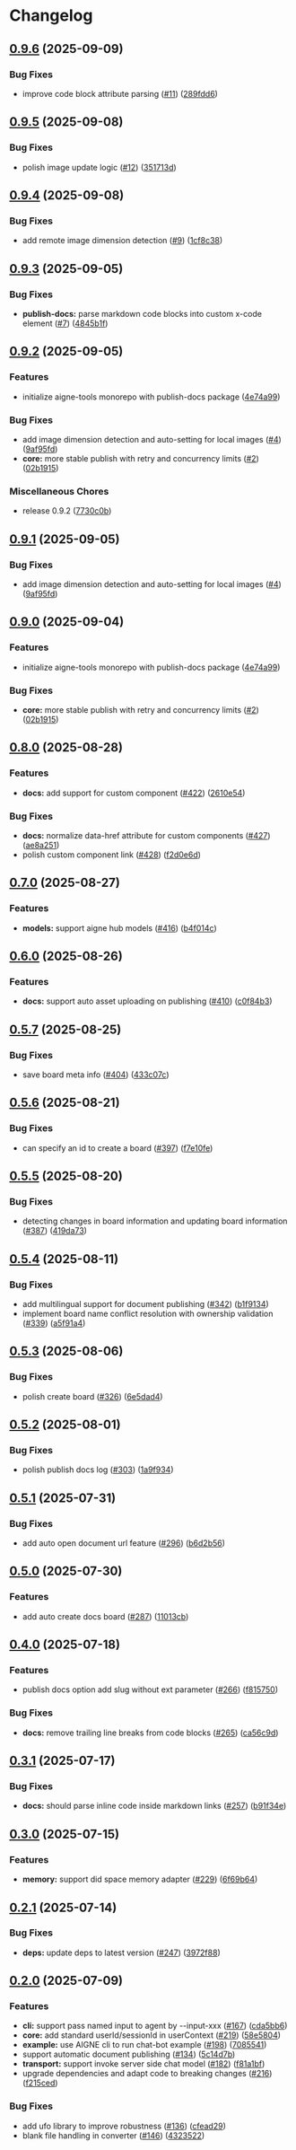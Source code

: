 # Changelog

## [0.9.6](https://github.com/AIGNE-io/aigne-tools/compare/publish-docs-v0.9.5...publish-docs-v0.9.6) (2025-09-09)


### Bug Fixes

* improve code block attribute parsing ([#11](https://github.com/AIGNE-io/aigne-tools/issues/11)) ([289fdd6](https://github.com/AIGNE-io/aigne-tools/commit/289fdd6cc34f2d57720c42c22ee1bb4093495442))

## [0.9.5](https://github.com/AIGNE-io/aigne-tools/compare/publish-docs-v0.9.4...publish-docs-v0.9.5) (2025-09-08)


### Bug Fixes

* polish image update logic ([#12](https://github.com/AIGNE-io/aigne-tools/issues/12)) ([351713d](https://github.com/AIGNE-io/aigne-tools/commit/351713dadbf3272c7d3fd14c8410ac58174d71d5))

## [0.9.4](https://github.com/AIGNE-io/aigne-tools/compare/publish-docs-v0.9.3...publish-docs-v0.9.4) (2025-09-08)


### Bug Fixes

* add remote image dimension detection ([#9](https://github.com/AIGNE-io/aigne-tools/issues/9)) ([1cf8c38](https://github.com/AIGNE-io/aigne-tools/commit/1cf8c3893c0942d02f7272aee54caf007fd2f690))

## [0.9.3](https://github.com/AIGNE-io/aigne-tools/compare/publish-docs-v0.9.2...publish-docs-v0.9.3) (2025-09-05)


### Bug Fixes

* **publish-docs:** parse markdown code blocks into custom x-code element ([#7](https://github.com/AIGNE-io/aigne-tools/issues/7)) ([4845b1f](https://github.com/AIGNE-io/aigne-tools/commit/4845b1f80a9390d69a39dbe2f8c2603f20df40b0))

## [0.9.2](https://github.com/AIGNE-io/aigne-tools/compare/publish-docs-v0.9.2...publish-docs-v0.9.2) (2025-09-05)


### Features

* initialize aigne-tools monorepo with publish-docs package ([4e74a99](https://github.com/AIGNE-io/aigne-tools/commit/4e74a99845f3b63e5847e58b16db7bbac54590d5))


### Bug Fixes

* add image dimension detection and  auto-setting for local images ([#4](https://github.com/AIGNE-io/aigne-tools/issues/4)) ([9af95fd](https://github.com/AIGNE-io/aigne-tools/commit/9af95fd0d68a348d7e441402fe460b6a0c158808))
* **core:** more stable publish with retry and concurrency limits ([#2](https://github.com/AIGNE-io/aigne-tools/issues/2)) ([02b1915](https://github.com/AIGNE-io/aigne-tools/commit/02b19150d998175b129d0a7ab653b2f044c6ca62))


### Miscellaneous Chores

* release 0.9.2 ([7730c0b](https://github.com/AIGNE-io/aigne-tools/commit/7730c0ba7d6bf8594241d6412d2fb1e9ce1f1d7a))

## [0.9.1](https://github.com/AIGNE-io/aigne-tools/compare/publish-docs-v0.9.0...publish-docs-v0.9.1) (2025-09-05)


### Bug Fixes

* add image dimension detection and  auto-setting for local images ([#4](https://github.com/AIGNE-io/aigne-tools/issues/4)) ([9af95fd](https://github.com/AIGNE-io/aigne-tools/commit/9af95fd0d68a348d7e441402fe460b6a0c158808))

## [0.9.0](https://github.com/AIGNE-io/aigne-tools/compare/publish-docs-v0.8.0...publish-docs-v0.9.0) (2025-09-04)


### Features

* initialize aigne-tools monorepo with publish-docs package ([4e74a99](https://github.com/AIGNE-io/aigne-tools/commit/4e74a99845f3b63e5847e58b16db7bbac54590d5))


### Bug Fixes

* **core:** more stable publish with retry and concurrency limits ([#2](https://github.com/AIGNE-io/aigne-tools/issues/2)) ([02b1915](https://github.com/AIGNE-io/aigne-tools/commit/02b19150d998175b129d0a7ab653b2f044c6ca62))

## [0.8.0](https://github.com/AIGNE-io/aigne-framework/compare/publish-docs-v0.7.0...publish-docs-v0.8.0) (2025-08-28)


### Features

* **docs:** add support for custom component ([#422](https://github.com/AIGNE-io/aigne-framework/issues/422)) ([2610e54](https://github.com/AIGNE-io/aigne-framework/commit/2610e54588a44ee4fede7bc9957a7e547c966658))


### Bug Fixes

* **docs:** normalize data-href attribute for custom components ([#427](https://github.com/AIGNE-io/aigne-framework/issues/427)) ([ae8a251](https://github.com/AIGNE-io/aigne-framework/commit/ae8a2514f244148b0962fffdb8f284c27736f368))
* polish custom component link ([#428](https://github.com/AIGNE-io/aigne-framework/issues/428)) ([f2d0e6d](https://github.com/AIGNE-io/aigne-framework/commit/f2d0e6d52f28ee9baa3a82b83f28d693cc4881b8))

## [0.7.0](https://github.com/AIGNE-io/aigne-framework/compare/publish-docs-v0.6.0...publish-docs-v0.7.0) (2025-08-27)


### Features

* **models:** support aigne hub models ([#416](https://github.com/AIGNE-io/aigne-framework/issues/416)) ([b4f014c](https://github.com/AIGNE-io/aigne-framework/commit/b4f014cf5ed08ef930d3ddfc278d3610e64c6af3))

## [0.6.0](https://github.com/AIGNE-io/aigne-framework/compare/publish-docs-v0.5.7...publish-docs-v0.6.0) (2025-08-26)


### Features

* **docs:** support auto asset uploading on publishing ([#410](https://github.com/AIGNE-io/aigne-framework/issues/410)) ([c0f84b3](https://github.com/AIGNE-io/aigne-framework/commit/c0f84b3c89cb17e5719d6707a0bf93dd99129f8b))

## [0.5.7](https://github.com/AIGNE-io/aigne-framework/compare/publish-docs-v0.5.6...publish-docs-v0.5.7) (2025-08-25)


### Bug Fixes

* save board meta info ([#404](https://github.com/AIGNE-io/aigne-framework/issues/404)) ([433c07c](https://github.com/AIGNE-io/aigne-framework/commit/433c07c52229a73cc8e30b9f88927e0a88b07607))

## [0.5.6](https://github.com/AIGNE-io/aigne-framework/compare/publish-docs-v0.5.5...publish-docs-v0.5.6) (2025-08-21)


### Bug Fixes

* can specify an id to create a board ([#397](https://github.com/AIGNE-io/aigne-framework/issues/397)) ([f7e10fe](https://github.com/AIGNE-io/aigne-framework/commit/f7e10fe3fc188a8f38d6bd61ab85be8a9d444a06))

## [0.5.5](https://github.com/AIGNE-io/aigne-framework/compare/publish-docs-v0.5.4...publish-docs-v0.5.5) (2025-08-20)


### Bug Fixes

* detecting changes in board information and updating board information ([#387](https://github.com/AIGNE-io/aigne-framework/issues/387)) ([419da73](https://github.com/AIGNE-io/aigne-framework/commit/419da73690fbdbd63ddd6b6dbc4ac0f5fe7e197b))

## [0.5.4](https://github.com/AIGNE-io/aigne-framework/compare/publish-docs-v0.5.3...publish-docs-v0.5.4) (2025-08-11)


### Bug Fixes

* add multilingual support for document publishing ([#342](https://github.com/AIGNE-io/aigne-framework/issues/342)) ([b1f9134](https://github.com/AIGNE-io/aigne-framework/commit/b1f913465d81ccf3e6b71997f0f92c86ee311cf2))
* implement board name conflict resolution with ownership validation ([#339](https://github.com/AIGNE-io/aigne-framework/issues/339)) ([a5f91a4](https://github.com/AIGNE-io/aigne-framework/commit/a5f91a4d5b63c6f1cacc107c38c9aad58ae8100b))

## [0.5.3](https://github.com/AIGNE-io/aigne-framework/compare/publish-docs-v0.5.2...publish-docs-v0.5.3) (2025-08-06)


### Bug Fixes

* polish create board ([#326](https://github.com/AIGNE-io/aigne-framework/issues/326)) ([6e5dad4](https://github.com/AIGNE-io/aigne-framework/commit/6e5dad4fdd270bb88a4af1f74fc37acd2bf0f2f3))

## [0.5.2](https://github.com/AIGNE-io/aigne-framework/compare/publish-docs-v0.5.1...publish-docs-v0.5.2) (2025-08-01)


### Bug Fixes

* polish publish docs log ([#303](https://github.com/AIGNE-io/aigne-framework/issues/303)) ([1a9f934](https://github.com/AIGNE-io/aigne-framework/commit/1a9f934b7ab01f38fdf945b52b0b3ba6fe508843))

## [0.5.1](https://github.com/AIGNE-io/aigne-framework/compare/publish-docs-v0.5.0...publish-docs-v0.5.1) (2025-07-31)


### Bug Fixes

* add auto open document url feature ([#296](https://github.com/AIGNE-io/aigne-framework/issues/296)) ([b6d2b56](https://github.com/AIGNE-io/aigne-framework/commit/b6d2b566cc7d209eefc2a7042453832c0f064e36))

## [0.5.0](https://github.com/AIGNE-io/aigne-framework/compare/publish-docs-v0.4.0...publish-docs-v0.5.0) (2025-07-30)


### Features

* add auto create docs board ([#287](https://github.com/AIGNE-io/aigne-framework/issues/287)) ([11013cb](https://github.com/AIGNE-io/aigne-framework/commit/11013cb857b54b89077afbcd76339eb15fdcc666))

## [0.4.0](https://github.com/AIGNE-io/aigne-framework/compare/publish-docs-v0.3.1...publish-docs-v0.4.0) (2025-07-18)


### Features

* publish docs option add slug without ext parameter ([#266](https://github.com/AIGNE-io/aigne-framework/issues/266)) ([f815750](https://github.com/AIGNE-io/aigne-framework/commit/f815750e0359e18ad9686713be9279e8a5819960))


### Bug Fixes

* **docs:** remove trailing line breaks from code blocks ([#265](https://github.com/AIGNE-io/aigne-framework/issues/265)) ([ca56c9d](https://github.com/AIGNE-io/aigne-framework/commit/ca56c9d3061fb8b3a655dd5e89e4b06d9a90c53e))

## [0.3.1](https://github.com/AIGNE-io/aigne-framework/compare/publish-docs-v0.3.0...publish-docs-v0.3.1) (2025-07-17)


### Bug Fixes

* **docs:** should parse inline code inside markdown links ([#257](https://github.com/AIGNE-io/aigne-framework/issues/257)) ([b91f34e](https://github.com/AIGNE-io/aigne-framework/commit/b91f34e09378d3b506fa03ae61e2cede4e08943f))

## [0.3.0](https://github.com/AIGNE-io/aigne-framework/compare/publish-docs-v0.2.1...publish-docs-v0.3.0) (2025-07-15)


### Features

* **memory:** support did space memory adapter ([#229](https://github.com/AIGNE-io/aigne-framework/issues/229)) ([6f69b64](https://github.com/AIGNE-io/aigne-framework/commit/6f69b64e98b963db9d6ab5357306b445385eaa68))

## [0.2.1](https://github.com/AIGNE-io/aigne-framework/compare/publish-docs-v0.2.0...publish-docs-v0.2.1) (2025-07-14)


### Bug Fixes

* **deps:** update deps to latest version ([#247](https://github.com/AIGNE-io/aigne-framework/issues/247)) ([3972f88](https://github.com/AIGNE-io/aigne-framework/commit/3972f887a9abff20c26da6b51c1071cbd54c0bf1))

## [0.2.0](https://github.com/AIGNE-io/aigne-framework/compare/publish-docs-v0.1.1...publish-docs-v0.2.0) (2025-07-09)


### Features

* **cli:** support pass named input to agent by --input-xxx ([#167](https://github.com/AIGNE-io/aigne-framework/issues/167)) ([cda5bb6](https://github.com/AIGNE-io/aigne-framework/commit/cda5bb6baab680787de1a042664fe34c17a84bb1))
* **core:** add standard userId/sessionId in userContext ([#219](https://github.com/AIGNE-io/aigne-framework/issues/219)) ([58e5804](https://github.com/AIGNE-io/aigne-framework/commit/58e5804cf08b1d2fa6e232646fadd70b5db2e007))
* **example:** use AIGNE cli to run chat-bot example ([#198](https://github.com/AIGNE-io/aigne-framework/issues/198)) ([7085541](https://github.com/AIGNE-io/aigne-framework/commit/708554100692f2a557f7329ea78e46c3c870ce10))
* support automatic document publishing ([#134](https://github.com/AIGNE-io/aigne-framework/issues/134)) ([5c14d7b](https://github.com/AIGNE-io/aigne-framework/commit/5c14d7bd0ed2fb054cbf1bd1b9e6b075570ad6ab))
* **transport:** support invoke server side chat model ([#182](https://github.com/AIGNE-io/aigne-framework/issues/182)) ([f81a1bf](https://github.com/AIGNE-io/aigne-framework/commit/f81a1bf883abda1845ccee09b270e5f583e287ab))
* upgrade dependencies and adapt code to breaking changes ([#216](https://github.com/AIGNE-io/aigne-framework/issues/216)) ([f215ced](https://github.com/AIGNE-io/aigne-framework/commit/f215cedc1a57e321164064c33316e496eae8d25f))


### Bug Fixes

* add ufo library to improve robustness ([#136](https://github.com/AIGNE-io/aigne-framework/issues/136)) ([cfead29](https://github.com/AIGNE-io/aigne-framework/commit/cfead294c9783ab8af18a236c71b56758ffad4b8))
* blank file handling in converter ([#146](https://github.com/AIGNE-io/aigne-framework/issues/146)) ([4323522](https://github.com/AIGNE-io/aigne-framework/commit/432352202ab958ed4788cd2eeb81a918831e07e7))
